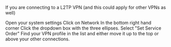 If you are connecting to a L2TP VPN (and this could apply for other VPNs as well)

Open your system settings
Click on Network
In the bottom right hand corner Click the dropdown box with the three ellipses.
Select "Set Service Order"
Find your VPN profile in the list and either move it up to the top or above your other connections.